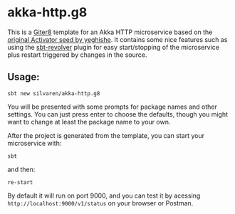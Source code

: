 # akka-http.g8

This is a [Giter8](https://github.com/foundweekends/giter8) template for an Akka HTTP microservice based on the [original Activator seed by yeghishe](https://github.com/yeghishe/minimal-scala-akka-http-seed). It contains some nice features such as using the [sbt-revolver](https://github.com/spray/sbt-revolver) plugin for easy start/stopping of the microservice plus restart triggered by changes in the source.

## Usage:

```
sbt new silvaren/akka-http.g8
```

You will be presented with some prompts for package names and other settings. You can just press enter to choose the defaults, though you might want to change at least the package name to your own.

After the project is generated from the template, you can start your microservice with:
```
sbt
```
and then:
```
re-start
```
By default it will run on port 9000, and you can test it by acessing `http://localhost:9000/v1/status` on your browser or Postman. 
